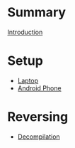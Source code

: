 # Summary

[Introduction](./introduction.md)

# Setup
- [Laptop](./laptop.md)
- [Android Phone](./android.md)

# Reversing
- [Decompilation](./decompilation.md)
